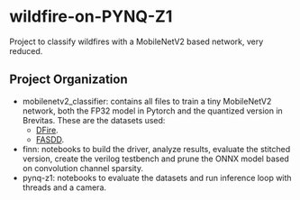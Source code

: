 # wildfire-on-PYNQ-Z1

Project to classify wildfires with a MobileNetV2 based network, very reduced.

## Project Organization

- mobilenetv2_classifier: contains all files to train a tiny MobileNetV2 network, both the FP32 model in Pytorch and the quantized version in Brevitas. These are the datasets used:
    - [DFire](https://github.com/gaiasd/DFireDataset).
    - [FASDD](https://github.com/OyamingO/FASDD).
- finn: notebooks to build the driver, analyze results, evaluate the stitched version, create the verilog testbench and prune the ONNX model based on convolution channel sparsity.
- pynq-z1: notebooks to evaluate the datasets and run inference loop with threads and a camera.

